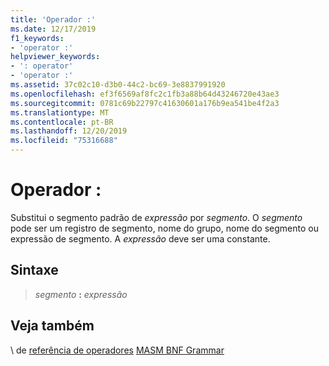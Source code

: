 ```yaml
---
title: 'Operador :'
ms.date: 12/17/2019
f1_keywords:
- 'operator :'
helpviewer_keywords:
- ': operator'
- 'operator :'
ms.assetid: 37c02c10-d3b0-44c2-bc69-3e8837991920
ms.openlocfilehash: ef3f6569af8fc2c1fb3a88b64d43246720e43ae3
ms.sourcegitcommit: 0781c69b22797c41630601a176b9ea541be4f2a3
ms.translationtype: MT
ms.contentlocale: pt-BR
ms.lasthandoff: 12/20/2019
ms.locfileid: "75316688"
---
```

# <a name="operator-"></a>Operador :

Substitui o segmento padrão de *expressão* por *segmento*. O *segmento* pode ser um registro de segmento, nome do grupo, nome do segmento ou expressão de segmento. A *expressão* deve ser uma constante.

## <a name="syntax"></a>Sintaxe

> *segmento* **:** *expressão*

## <a name="see-also"></a>Veja também

\ de [referência de operadores](operators-reference.md)
[MASM BNF Grammar](masm-bnf-grammar.md)
